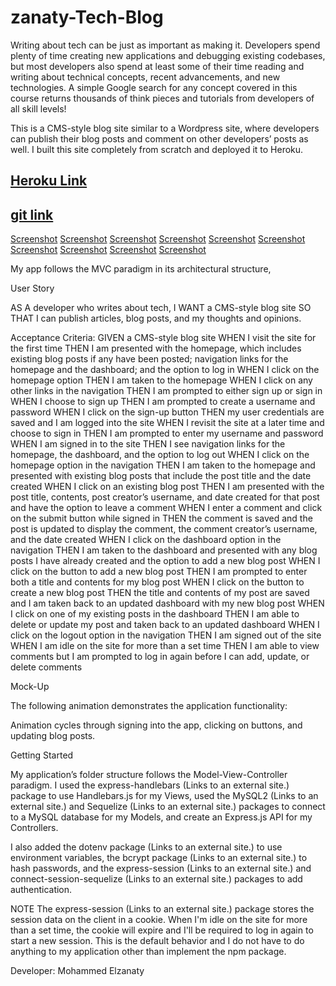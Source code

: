 # zanaty-Tech-Blog

Writing about tech can be just as important as making it. Developers spend plenty of time creating new applications and debugging existing codebases, but most developers also spend at least some of their time reading and writing about technical concepts, recent advancements, and new technologies. A simple Google search for any concept covered in this course returns thousands of think pieces and tutorials from developers of all skill levels!

This is a CMS-style blog site similar to a Wordpress site, where developers can publish their blog posts and comment on other developers’ posts as well. I built this site completely from scratch and deployed it to Heroku.

[Heroku Link](https://zanaty-tech-blog.herokuapp.com/)
------
[git link](https://zanatooo.github.io/zanaty-Tech-Blog/)
------
[Screenshot](./assets/Screen%20Shot%202022-07-06%20at%208.44.17%20PM.png)
[Screenshot](./assets/Screen%20Shot%202022-07-06%20at%208.46.18%20PM.png)
[Screenshot](./assets/Screen%20Shot%202022-07-06%20at%208.53.03%20PM.png)
[Screenshot](./assets/Screen%20Shot%202022-07-06%20at%208.54.17%20PM.png)
[Screenshot](./assets/Screen%20Shot%202022-07-06%20at%208.55.30%20PM.png)
[Screenshot](./assets/Screen%20Shot%202022-07-06%20at%208.56.06%20PM.png)
[Screenshot](./assets/Screen%20Shot%202022-07-06%20at%209.04.38%20PM.png)
[Screenshot](./assets/Screen%20Shot%202022-07-06%20at%209.05.41%20PM.png)
[Screenshot](./assets/Screen%20Shot%202022-07-06%20at%209.07.01%20PM.png)
[Screenshot](./assets/Screen%20Shot%202022-07-06%20at%209.08.25%20PM.png)

My app follows the MVC paradigm in its architectural structure,

User Story

AS A developer who writes about tech, I WANT a CMS-style blog site SO THAT I can publish articles, blog posts, and my thoughts and opinions.

Acceptance Criteria:
GIVEN a CMS-style blog site
WHEN I visit the site for the first time
THEN I am presented with the homepage, which includes existing blog posts if any have been posted; navigation links for the homepage and the dashboard; and the option to log in
WHEN I click on the homepage option
THEN I am taken to the homepage
WHEN I click on any other links in the navigation
THEN I am prompted to either sign up or sign in
WHEN I choose to sign up
THEN I am prompted to create a username and password
WHEN I click on the sign-up button
THEN my user credentials are saved and I am logged into the site
WHEN I revisit the site at a later time and choose to sign in
THEN I am prompted to enter my username and password
WHEN I am signed in to the site
THEN I see navigation links for the homepage, the dashboard, and the option to log out
WHEN I click on the homepage option in the navigation
THEN I am taken to the homepage and presented with existing blog posts that include the post title and the date created
WHEN I click on an existing blog post
THEN I am presented with the post title, contents, post creator’s username, and date created for that post and have the option to leave a comment
WHEN I enter a comment and click on the submit button while signed in
THEN the comment is saved and the post is updated to display the comment, the comment creator’s username, and the date created
WHEN I click on the dashboard option in the navigation
THEN I am taken to the dashboard and presented with any blog posts I have already created and the option to add a new blog post
WHEN I click on the button to add a new blog post
THEN I am prompted to enter both a title and contents for my blog post
WHEN I click on the button to create a new blog post
THEN the title and contents of my post are saved and I am taken back to an updated dashboard with my new blog post
WHEN I click on one of my existing posts in the dashboard
THEN I am able to delete or update my post and taken back to an updated dashboard
WHEN I click on the logout option in the navigation
THEN I am signed out of the site
WHEN I am idle on the site for more than a set time
THEN I am able to view comments but I am prompted to log in again before I can add, update, or delete comments

Mock-Up

The following animation demonstrates the application functionality:

Animation cycles through signing into the app, clicking on buttons, and updating blog posts.

Getting Started

My application’s folder structure follows the Model-View-Controller paradigm. I used the express-handlebars (Links to an external site.) package to use Handlebars.js for my Views, used the MySQL2 (Links to an external site.) and Sequelize (Links to an external site.) packages to connect to a MySQL database for my Models, and create an Express.js API for my Controllers.

I also added the dotenv package (Links to an external site.) to use environment variables, the bcrypt package (Links to an external site.) to hash passwords, and the express-session (Links to an external site.) and connect-session-sequelize (Links to an external site.) packages to add authentication.

NOTE
The express-session (Links to an external site.) package stores the session data on the client in a cookie. When I'm idle on the site for more than a set time, the cookie will expire and I'll be required to log in again to start a new session. This is the default behavior and I do not have to do anything to my application other than implement the npm package.

Developer:
Mohammed Elzanaty


